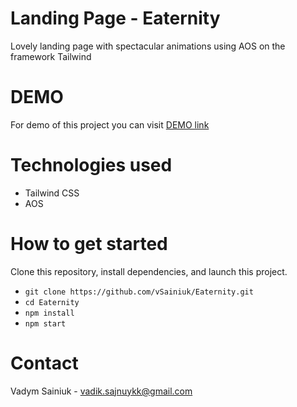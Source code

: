# Landing Page - Eaternity

Lovely landing page with spectacular animations using AOS on the framework Tailwind

# DEMO

For demo of this project you can visit [DEMO link](https://vsainiuk.github.io/Eaternity/)

# Technologies used

- Tailwind CSS
- AOS

# How to get started

Clone this repository, install dependencies, and launch this project.

- `git clone https://github.com/vSainiuk/Eaternity.git`
- `cd Eaternity`
- `npm install`
- `npm start`

# Contact

Vadym Sainiuk - vadik.sajnuykk@gmail.com
